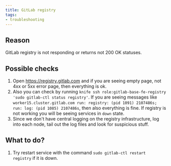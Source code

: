 ```yaml
---
title: GitLab registry
tags:
- troubleshooting
---
```


## Reason

GitLab registry is not responding or returns not 200 OK statuses.

## Possible checks

1. Open https://registry.gitlab.com and if you are seeing empty page, not 4xx or 5xx error page, then everything is ok.
1. Also you can check by running `knife ssh role:gitlab-base-fe-registry 'sudo gitlab-ctl status registry'`. If you are seeing messages like `worker15.cluster.gitlab.com run: registry: (pid 1091) 2107486s; run: log: (pid 1085) 2107486s`, then also everything is fine. If registry is not working you will be seeing services in `down` state.
1. Since we don't have central logging on the registry infrastructure, log into
   each node, tail out the log files and look for suspicious stuff.

## What to do?

1. Try restart service with the command `sudo gitlab-ctl restart registry` if it is down.
